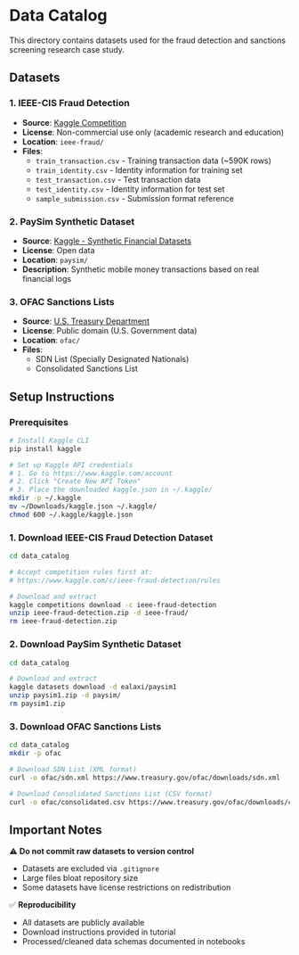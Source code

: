 # Data Catalog

This directory contains datasets used for the fraud detection and sanctions screening research case study.

## Datasets

### 1. IEEE-CIS Fraud Detection
- **Source**: [Kaggle Competition](https://www.kaggle.com/c/ieee-fraud-detection)
- **License**: Non-commercial use only (academic research and education)
- **Location**: `ieee-fraud/`
- **Files**:
  - `train_transaction.csv` - Training transaction data (~590K rows)
  - `train_identity.csv` - Identity information for training set
  - `test_transaction.csv` - Test transaction data
  - `test_identity.csv` - Identity information for test set
  - `sample_submission.csv` - Submission format reference

### 2. PaySim Synthetic Dataset
- **Source**: [Kaggle - Synthetic Financial Datasets](https://www.kaggle.com/datasets/ealaxi/paysim1)
- **License**: Open data
- **Location**: `paysim/`
- **Description**: Synthetic mobile money transactions based on real financial logs

### 3. OFAC Sanctions Lists
- **Source**: [U.S. Treasury Department](https://sanctionssearch.ofac.treas.gov/)
- **License**: Public domain (U.S. Government data)
- **Location**: `ofac/`
- **Files**:
  - SDN List (Specially Designated Nationals)
  - Consolidated Sanctions List

## Setup Instructions

### Prerequisites

```bash
# Install Kaggle CLI
pip install kaggle

# Set up Kaggle API credentials
# 1. Go to https://www.kaggle.com/account
# 2. Click "Create New API Token"
# 3. Place the downloaded kaggle.json in ~/.kaggle/
mkdir -p ~/.kaggle
mv ~/Downloads/kaggle.json ~/.kaggle/
chmod 600 ~/.kaggle/kaggle.json
```

### 1. Download IEEE-CIS Fraud Detection Dataset

```bash
cd data_catalog

# Accept competition rules first at:
# https://www.kaggle.com/c/ieee-fraud-detection/rules

# Download and extract
kaggle competitions download -c ieee-fraud-detection
unzip ieee-fraud-detection.zip -d ieee-fraud/
rm ieee-fraud-detection.zip
```

### 2. Download PaySim Synthetic Dataset

```bash
cd data_catalog

# Download and extract
kaggle datasets download -d ealaxi/paysim1
unzip paysim1.zip -d paysim/
rm paysim1.zip
```

### 3. Download OFAC Sanctions Lists

```bash
cd data_catalog
mkdir -p ofac

# Download SDN List (XML format)
curl -o ofac/sdn.xml https://www.treasury.gov/ofac/downloads/sdn.xml

# Download Consolidated Sanctions List (CSV format)
curl -o ofac/consolidated.csv https://www.treasury.gov/ofac/downloads/consolidated/consolidated.csv
```

## Important Notes

⚠️ **Do not commit raw datasets to version control**
- Datasets are excluded via `.gitignore`
- Large files bloat repository size
- Some datasets have license restrictions on redistribution

✅ **Reproducibility**
- All datasets are publicly available
- Download instructions provided in tutorial
- Processed/cleaned data schemas documented in notebooks
